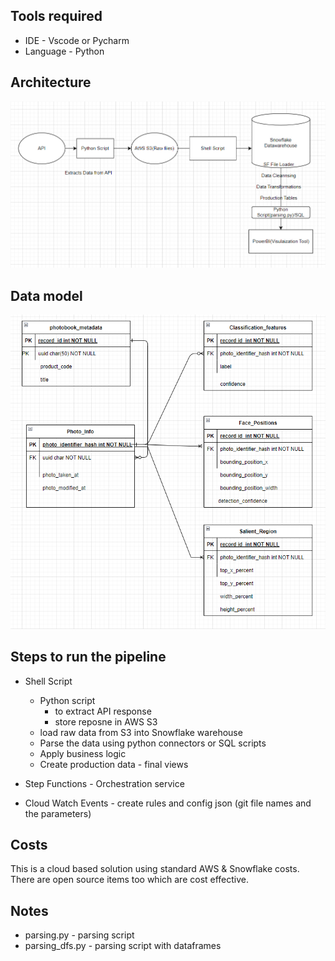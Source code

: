 ## Tools required
- IDE - Vscode or Pycharm
- Language - Python


## Architecture
![Alt text](Architecture.png)

## Data model
![Alt text](DataModel.png)

## Steps to run the pipeline    
- Shell Script
    - Python script 
        - to extract API response
        - store reposne in AWS S3
    - load raw data from S3 into Snowflake warehouse 
    - Parse the data using python connectors or SQL scripts
    - Apply business logic
    - Create production data - final views

- Step Functions - Orchestration service
- Cloud Watch Events - create rules and  config json (git file names and the parameters)

## Costs
This is a cloud based solution using standard AWS & Snowflake costs. There are open source items too which are cost effective.


## Notes
- parsing.py - parsing script
- parsing_dfs.py - parsing script with dataframes